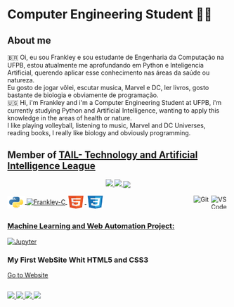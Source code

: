 # Computer Engineering Student 👨‍💻
 ## About me
 🇧🇷 Oi, eu sou Frankley e sou estudante de Engenharia da Computação na UFPB, estou atualmente me aprofundando em Python e Inteligencia Artificial, querendo aplicar esse conhecimento nas áreas da saúde ou natureza.
<br/> Eu gosto de jogar vôlei, escutar musica, Marvel e DC, ler livros, gosto bastante de biologia e obviamente de programação.
<br/> 🇺🇸 Hi, i'm Frankley and i'm a Computer Engineering Student at UFPB, i'm currently studying Python and Artificial Intelligence, wanting to apply this knowledge in the areas of health or nature.
<br/> I like playing volleyball, listening to music, Marvel and DC Universes, reading books, I really like biology and obviously programming.

## Member of [TAIL- Technology and Artificial Intelligence League](https://github.com/TailUFPB)


<div align="center">
  <a href="https://github.com/Franky03">
  <img height="160em" src="https://github-readme-stats.vercel.app/api?username=Franky03&show_icons=true&theme=github_dark&include_all_commits=true&count_private=true"/>
  <img height="160em" src="https://github-readme-stats.vercel.app/api/top-langs/?username=Franky03&exclude_repo=PythonProjects&layout=compact&langs_count=8&theme=github_dark"/>
  <img align = "center" src = "https://github-profile-trophy.vercel.app/?username=Franky03&title=Commit,Stars,Repositories,PullRequest,Followers&theme=darkhub" />
</div>
<div style="display: inline_block"><br>
  <img align="center" alt="Frankley-Python" height="30" width="40" src="https://raw.githubusercontent.com/devicons/devicon/master/icons/python/python-original.svg">
  <img align="center" alt="Frankley-C" height="30" width="40" src="https://cdn.jsdelivr.net/gh/devicons/devicon/icons/c/c-original.svg">
  <img align="center" alt="Frankley-HTML" height="30" width="40" src="https://raw.githubusercontent.com/devicons/devicon/master/icons/html5/html5-original.svg">
  <img align="center" alt="Frankley-CSS" height="30" width="40" src="https://raw.githubusercontent.com/devicons/devicon/master/icons/css3/css3-original.svg">
  <img align="right" alt="VSCode" height="30" width="40" src="https://cdn.jsdelivr.net/gh/devicons/devicon/icons/vscode/vscode-original.svg" />
  <img align="right" alt="Git" height="30" width="40" src="https://cdn.jsdelivr.net/gh/devicons/devicon/icons/git/git-original.svg" />
</div>
  
  ##
  
 ### Machine Learning and Web Automation Project:
[![Jupyter](https://img.shields.io/badge/Made%20with-Jupyter-orange?style=for-the-badge&logo=Jupyter)](https://github.com/Franky03/PythonProjects)
 ### My First WebSite Whit HTML5 and CSS3
  [Go to Website](https://franky03.github.io/WebSites/)
 
 ##
  
<a href="https://www.instagram.com/frankley.kaiky/"><img height="30" src="https://github.com/anirudhbelwadi/anirudhbelwadi/blob/master/images/insta.png">
<a href="https://twitter.com/asagiri_gen5"><img height="30" src="https://github.com/anirudhbelwadi/anirudhbelwadi/blob/master/images/twitter.png">
<a href="https://www.linkedin.com/in/frankley-kaiky-a62272237/"><img height="30" src="https://github.com/anirudhbelwadi/anirudhbelwadi/blob/master/images/linkedin.png">
<a href="https://www.github.com/Franky03"><img height="30" src="https://cdn.jsdelivr.net/gh/devicons/devicon/icons/github/github-original.svg">
